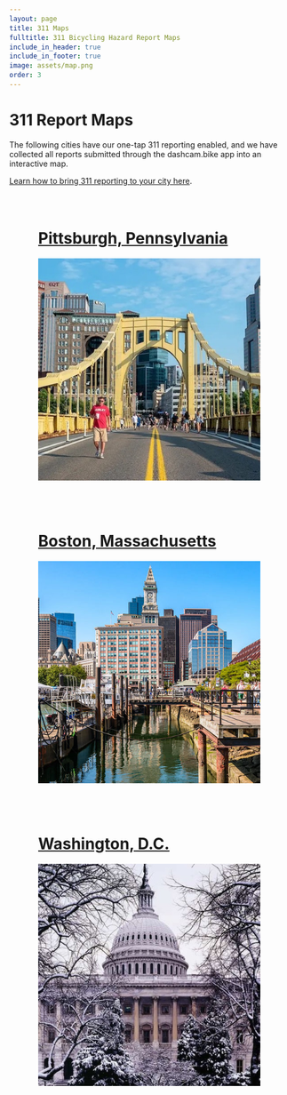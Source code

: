 ```yaml
---
layout: page
title: 311 Maps
fulltitle: 311 Bicycling Hazard Report Maps
include_in_header: true
include_in_footer: true
image: assets/map.png
order: 3
---
```


<style>
.flex-wrapper {
  display: flex;
  flex-wrap: wrap;
  justify-content: center;
}
.flex-item {
  border-radius: 10px;
  padding: 15px;
  margin: 10px;
}

.flex-item:hover {
  background-image: linear-gradient(#0091c0, #0076b1);
}

.flex-item:hover h1{
  text-decoration: none;
  color: #eceeee;
}

.flex-item:hover a{
  text-decoration: none;
}

</style>

# 311 Report Maps

The following cities have our one-tap 311 reporting enabled, and we have collected all reports submitted through the dashcam.bike app into an interactive map.

[Learn how to bring 311 reporting to your city here](/311).

<div class="flex-wrapper">

<div class="flex-item">
  <a href="/maps/pittsburgh/">
    <h1 class="flex-link">Pittsburgh, Pennsylvania</h1>
    <img alt="Photo of a Pittsburgh bridge" src="/assets/map-pgh.jpg" width="400px">
  </a>
</div>

<div class="flex-item">
  <a href="/maps/boston/">
    <h1 class="flex-link">Boston, Massachusetts</h1>
    <img alt="Photo of Boston" src="/assets/map-boston.jpg" width="400px">
  </a>
</div>

<div class="flex-item">
  <a href="/maps/dc/">
    <h1 class="flex-link">Washington, D.C.</h1>
    <img alt="Photo of a DC capitol" src="/assets/map-dc.jpg" width="400px">
  </a>
</div>

</div>
